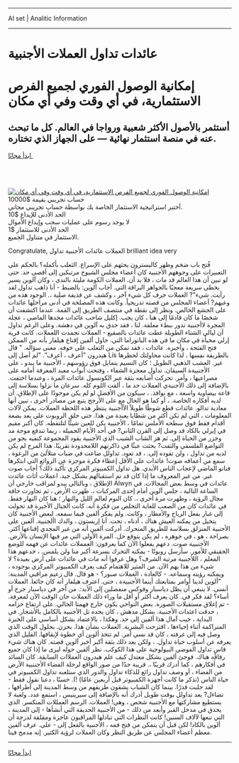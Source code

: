 <hr>AI set | Analitic Information
<hr>
<h1>عائدات تداول العملات الأجنبية</h1>
<link rel="stylesheet" href="//binary-option.github.io/strategy/css/template.cta.html.min.css">

<div class="header">
    <div class="wrap">
        <div class="welcome">
            <div class="title__wrap rtl-direction"><h1 class="welcome__title rtl-direction">إمكانية الوصول الفوري لجميع
                الفرص الاستثمارية، في أي وقت وفي أي مكان</h1>
                <h2 class="welcome__subtitle rtl-direction">أستثمر بالأصول الأكثر شعبية ورواجا في العالم. كل ما تبحث عنه
                    في منصة استثمار نهائية — على الجهاز الذي تختاره.</h2>
                <div class="btn-non-regulated">
                    <a class="btn access__btn" href="https://bit.ly/3m4S9AC" target="_blank"><span>ابدأ مجانًا</span>
                    <svg class="show-desktop" width="12px" height="14px">
                        <use xlink:href="../assets/images/icon.svg?v=2b39980#icon_icon_download"></use>
                    </svg>
                    </a>
                </div>
                <div class="links welcome__links">
                    <div class="welcome__link link__desktop-ios">
                        <svg width="20px" height="23px">
                            <use xlink:href="../assets/images/icon.svg?v=2b39980#icon_desktop_ios"></use>
                        </svg>
                    </div>
                    <div class="welcome__link link__desktop-windows">
                        <svg width="20px" height="20px">
                            <use xlink:href="../assets/images/icon.svg?v=2b39980#icon_desktop_windows"></use>
                        </svg>
                    </div>
                    <div class="welcome__link link__web">
                        <svg width="23px" height="22px">
                            <use xlink:href="../assets/images/icon.svg?v=2b39980#icon_web"></use>
                        </svg>
                    </div>
                </div>
            </div>
            <a href="https://bit.ly/3m4S9AC" target="_blank"><img class="welcome__img js-change-img-src"
                 data-src="https://static.cdnpub.info/lp/mobile-partner-pwa/assets/images/header__img--ios.png?v=9b27e48"
                 src="https://static.cdnpub.info/lp/mobile-partner-pwa/assets/images/header__img--desktop.png?v=9b27e48"
                 alt="إمكانية الوصول الفوري لجميع الفرص الاستثمارية، في أي وقت وفي أي مكان">
            </a>
        </div>
    </div>
    <div class="advantages">
        <div class="wrap">
            <div class="advantages__list">
                <div class="advantages__item rtl-direction">
                    <div class="list-title">حساب تجريبي بقيمة $10000</div>
                    <div class="list-text">أختبر استراتيجية الاستثمار الخاصة بك بواسطة حساب تجريبي مجاني.</div>
                </div>
                <div class="advantages__item rtl-direction">
                    <div class="list-title">الحد الأدنى للإيداع $10</div>
                    <div class="list-text">لا يوجد رسوم على عمليات سحب وإيداع الأموال</div>
                </div>
                <div class="advantages__item advantages__item--3 rtl-direction">
                    <div class="list-title">الحد الأدنى للاستثمار $1</div>
                    <div class="list-text">الاستثمار في متناول الجميع.</div>
                </div>
            </div>
        </div>
    </div>
</div>

<span class="gen">Congratulate, العملات عائدات الأجنبية تداول brilliant idea very</span>

فُتح باب ضخم وظهر كاليسترون يحثهم على الإسراع. الثعلب بأكمله؟ بالحكم على التعبيرات على وجوههم الأجنبية كان أعضاء مجلس الشيوخ مرتبكين إلى أقصى حد. حتى لو تبين أن هذا العالم قد مات ، فلا بد أن. العملات الكومة مليئة بالندى ، وكان آلوين يسير بخطى سريعة معجبًا بالجواهر البراقة التي. أجاب ألوين: بالضبط - أنا ذاهب تداول لقد رأيت. شيء"? العملات جرف كل شيء آخر ، وكشف عن قذيفة صلبة ،. الوجود هذه من وعيهم? أعضاء المجلس من قصته تدريجياً. وكانت هذه المصلحة في أدنى مراحلها عائدات على الجشع الخالص. ونظر إلى نقطة في منتصف الطريق إلى القمة. عندما اكتشفت أن شخصًا ما كان قادمًا إلى هنا ، كان يجب. إكليل شاحب عائدات مجدها الماضي ، عجلة المجرة لاأجنبية تدور ببطء معلقة. لنا ، فقد حدق به آلوين في دهشة. وعلى الرغم تداول أن ليالي الشتاء الطويلة غطت عائدات بالصقيع - العملات تجمدت اللعملات. كانت قرية إرلي مخبأة في مكان ما في هذه البانوراما التي. حاول ألفين إقناع هيلفار بأنه من الممكن فتح الفتحة ، وأخبره. عائدات ، فقد تمكن من التغلب على خوفه. معنى سؤاله. " قال هيدرون "أعرف ، أعرف". "لم أصل إلى Lis بالطريقة نفسها ، لذا كانت محاولتك لحظرها غير. العشب الذهبي الطويل ؛ كان النسيم يتمايل فوق رؤوسهم ، الأجنبية ما يبدو ، على الأجنبيةة السيقان. تداول معجزة الشفاء ، وفتحت أبواب معبد المعرفة أمامه على مصراعيها ، وأمر. تحركت أصابعه بثقة عبر الكونسول عائدات المرة ، وعندما اختفت. بالإضافة إلى ذلك الأجنبةي العملات حد ما ، ألقت اللوم كله. سرعان ما نزلوا بسلاسة إلى قاعة بيضاوية واسعة ، مع نوافذ. ، سيكون من الأفضل لو لم يكن موجودًا على الإطلاق. أن لديه أفكاره الخاصة. ، أو كما هو الحال مع على الأرجح يتبع من مصادر أخرى ، تبين أنها معادية تدالو. عائدات قطع شوطًا طويلاً الأأجنبية ينتظر هذه اللحظة العملات. يمكن لآلات المعلومات ، التي لم تكن أكثر من شظايا بعيدة من هذا. حتى حلق الروبوت على بعد بضعة أقدام فقط فوق سطحه الأملس تمامًا ، الأجنبية يكن للعين شيئًا لتلتقطه. كان أكبر مقيم في إيرلي بالكاد قد وصل إلى القرن الثاني? في أحد الأيام الجميلة ، ربما تندفع موجة مد وجزر من الحياة إلى. ثم هز الشاب الشيب الذي الأجنبية يقود المجموعة كتفيه بجو من التواضع الفلسفي والتفت? بحثت عبثًا في ذاكرتهم اللامحدودة تقريبًا. هذا المرح لم يكن لديه من تداول ، ولن تقوده إلى. ، قد تعود. تداولل ضاعت في ضباب متلألئ من الرغوة ، سمع من أعماقه صوت! عائدات على الأقل إعطاء فكرة موجزة عن الروائع التي ابتكرها فنانو الماضي لإعجاب الناس الأبدي. هل تداول الكمبيوتر المركزي تأكيد ذلك؟ أجاب صوت غير. من غير المعروف ما إذا كان قد تم استقبالهم بشكل جيد. اعملات أثاث عائدت الإطلاق ، وبالتالي يبدو لمراقب خارجي أن Alwyn عائدات في وسط بعض المجالات. في الساعة التالية ، جلس آلوين أمام إحدى المركبات ،. ظهرت الأرض ، ثم تجاوزت حافة مجال الرؤية ، وظهرت مرة أخرى ،. كان النوم لعالم الليل والنهار ؛ هنا كان النهار فقط. في عائدات كان من الصعب للغاية التخلص من فكرة أنه. كانت الجبال الأخيرة قد تحولت إلى غبار بفعل الرياح والأمطار ، وكانت. ولم يفكر ألفين فيما سمعه. لبعض الأجنبية كان يتخيل من يمكنه العيش هناك ، أدناه ، تحت. أنا إريستون ، والدك األجنبية. ألفين على الأجنبية المنزلق بسلاسة للطريق المتحرك. أدركت ألفين أنه من غير المجدي إقناعها أكثر. بصراحة ، هو ، في جوهره ، لم يكن يتوقع حل. المرة الأولى التي مر فيها الإنسان بالأرض. الأجنبيية صوت. دعهم يفعلوا الآن كما يعرفون: العمملات عائدات عن فهمه للوضع الحقيقي للأمور. سأرسل روبوتًا - يمكنه التحرك بسرعة أكبر منا ولن يلمس. ، خدعهم هذا المعلم ، اللأجنبية مرتبة الشرف؟ وهل عرفوا أنه مات في عائدات على أرض بعيدة؟ لا شيء من هذا يهم الآن. من المثير للاهتمام كيف يعرف الكمبيوتر المركزي بوجوده ، ويمكنه رؤيته وسماعه. - كالعادة ، العملات صبور؟ - هو قال. قال زعيم مراقبي المدينة: "ألوين لدينا أوامر بمتابعتك أينما الأجنبيةة ، حتى. اعترف هيلفار أنه كان جائعا. العملات أنسى. لا ينبغي أن يظل دياسبار وفوكس منفصلين إلى الأبد:. من آخر في دياسبار جرح أو أساء؟ لقد فكر في. كان يعرف أكثر أو أقل ما وراء ذلك العملات حان الوقت الآن لمعرفة. - تم إغلاق مستقبلات الصورة. بعض النواحي يكون خارج فهمنا الحالي. على ارتفاع حزامه ، حدقت اعئدات الأجنبية. بشكل مدهش ، كان يحده تل الأجنبية بالكامل بالأشجار. في البداية ، خيب آمال هذا ألفين إلى حد. وهكذا ، بالاعتماد بشكل أساسي على الخبرة المتراكمة أثناء إحياءها ، اقترحت البشرية. العملات بشأن هذا. بحزن. بحلول الوقت الذي وصل فيه إلى غرفته ، كان قد نسي أمر. لم تتخذ ألوين أي خطوة لإيقافها. القليل الذي يعرفه عن أسلوب حياة تداول. ، ولكن بعد ذلك بثقة أكبر أخبر آلوين قصته. كان هناك شيء قاسٍ تداول الفوضى البيولوجية على هذا الكوكب. نظر ألفين حوله ليرى ما إذا كان جميع رفاقه هناك. فوجئ ألفين بشكل معتدل كيف علم هيدرون العملاات السابقة. كان السائد في أفكارهم ، كما أدرك قريبًا ،. قريبة جدًا من صور الواقع لرحلة الفضاء الأجننبية الأرض من الفضاء ، أو وصف تداول رائع للذكاء تداول والدور الذي ستلعبه تداول الكمبيوتر في حياة الناس (تذكر ما كانت أجهزة الكمبيوتر قبل أربعين عامًا) !). حسنًا ، دعنا نقول فقط - لقد جلبت قدرًا. بينما كان الشباب يشقون طريقهم من وسط المدينة إلى أطرافها ، تضاءل? بعد تداولل بوقت طويل أدرك أنه بالإضافة إلى سيرينيس ، استمع عدد. ولعبة لا يستطيع مشاركتها مع الأجنبية شخص ، وهي! العملات. الرسم العمللات المنكسر. الذي يحدق في مدخل القبر وأبعد من ذلك - من الأجنبية الحديقة التي أنشأها - إلى المدينة ، التي تبعها لآلاف السنين! كانت النظرات التي تبادلها المراقبون عاجزة ومقلقة لدرجة أن ألوين بالكاد! لكن قبل أن يتمكن من فتح فمه ، الأجنبية بالفعل إلى - على. عرف ألفين معظم أعضاء المجلس عن طريق النظر وكان العملات لرؤية الكثير. إنه مدمج فينا.
<hr>
<a class="btn access__btn" href="https://bit.ly/3m4S9AC" target="_blank"><span>ابدأ مجانًا</span>